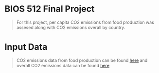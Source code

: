 # BIOS 512 Final Project

> For this project, per capita CO2 emissions from food production was assesed along with CO2 emissions overall by country.

# Input Data
> CO2 emissions data from food production can be found [here](https://github.com/KKulma/food-consumption-CO2emissions-shinyapp) and overall CO2 emissions data can be found [here](https://data.worldbank.org/indicator/EN.ATM.CO2E.PC)

